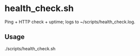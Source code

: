 # health_check.sh

Ping + HTTP check + uptime; logs to ~/scripts/health_check.log.

## Usage
./scripts/health_check.sh
